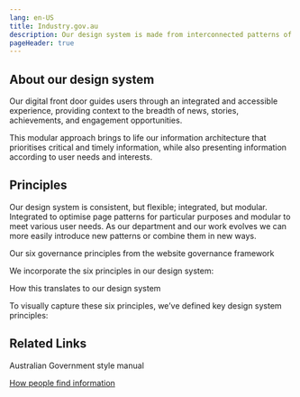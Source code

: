 ```yaml
---
lang: en-US
title: Industry.gov.au
description: Our design system is made from interconnected patterns of repeating elements that combine to create a cohesive experience.  
pageHeader: true
---
```


## About our design system

<p class="h4 fw-normal">Our digital front door guides users through an integrated and accessible experience, providing context to the breadth of news, stories, achievements, and engagement opportunities.</p>

<p class="h4 fw-normal mb-5">This modular approach brings to life our information architecture that prioritises critical and timely information, while also presenting information according to user needs and interests.</p>

<Cards :contents="[
     { title: 'Foundations', linkUrl: '/foundations', linkText: 'Link', bgColor: '#000' },
     { title: 'Components', linkUrl: '/components', linkText: 'Link' },
     { title: 'Page Patterns', linkUrl: '/page-patterns', linkText: 'Link' }
]"/>

## Principles

Our design system is consistent, but flexible; integrated, but modular. Integrated to optimise page patterns for particular purposes and modular to meet various user needs. As our department and our work evolves we can more easily introduce new patterns or combine them in new ways.

<p class="h3">Our six governance principles from the website governance framework</p>

We incorporate the six principles in our design system:

<ArrowsList :lists="[
     'Information integrity',
     'Content management',
     'User focus',
     'Digital first',
     'Accessibility',
     'Readability',
]"/>

<p class="h3">How this translates to our design system</p>

<p class="fw-semi-bold">To visually capture these six principles, we’ve defined key design system principles:</p>

<Columns :contents="[
     { title: 'People First', text: 'Our UI has no needless parts. Each element contributes to an accessible, scalable experience.<br/><br/>We place critical information in the use\'s focus and guide them with hierarchy and curation, using intuitive text styles, interactions, component designs, and page patterns.' },
     { title: 'Interconnected', text: 'Our design system connects relevant, topic-based content with contextual navigation patterns and integrated hierarchy.<br/><br/>Hub, topic and sub-topic pages relate content and allow users to self-select, drill further into information, and discover interests along the way.' },
     { title: 'Transparent', text: 'Our page patterns emphasise critical information, then contextually weave in news, publications, and events.<br/><br/>We curate related content through modular cards and offer users intuitive navigation patterns to search for and explore topics of interest.' },
]"/>

## Related Links
Australian Government style manual

<a href="#" class="d-flex align-items-center"><span class="me-1">How people find information</span><ArrowRight/></a>
